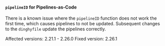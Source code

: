 #### `pipelineID` for Pipelines-as-Code

There is a known issue where the `pipelineID` function does not work the first time, which causes pipelines to not be updated. Subsequent changes to the `dinghyfile` update the pipelines correctly.

Affected versions: 2.21.1 - 2.26.0
Fixed version: 2.26.1

